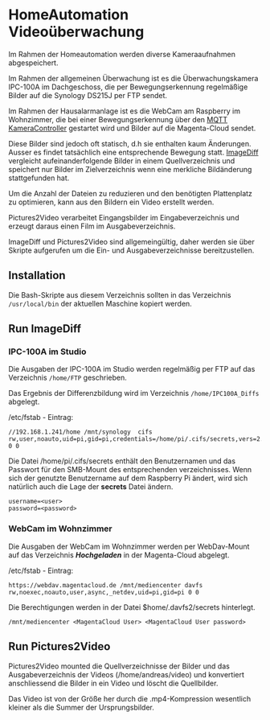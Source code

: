 # HomeAutomation Videoüberwachung
Im Rahmen der Homeautomation werden diverse Kameraaufnahmen abgespeichert.

Im Rahmen der allgemeinen Überwachung ist es die Überwachungskamera IPC-100A im Dachgeschoss, die per Bewegungserkennung regelmäßige Bilder auf die Synology DS215J per FTP sendet.

Im Rahmen der Hausalarmanlage ist es die WebCam am Raspberry im Wohnzimmer, die bei einer Bewegungserkennung über den [MQTT KameraController](../../MQTT/MQTT_KameraController/) gestartet wird und Bilder auf die Magenta-Cloud sendet.

Diese Bilder sind jedoch oft statisch, d.h sie enthalten kaum Änderungen. Ausser es findet tatsächlich eine entsprechende Bewegung statt. [ImageDiff](../BASH_ImageDiff/) vergleicht aufeinanderfolgende Bilder in einem Quellverzeichnis und speichert nur Bilder im Zielverzeichnis wenn eine merkliche Bildänderung stattgefunden hat.

Um die Anzahl der Dateien zu reduzieren und den benötigten Plattenplatz zu optimieren, kann aus den Bildern ein Video erstellt werden.

Pictures2Video verarbeitet Eingangsbilder im Eingabeverzeichnis und erzeugt daraus einen Film im Ausgabeverzeichnis.

ImageDiff und Pictures2Video sind allgemeingültig, daher werden sie über Skripte aufgerufen um die Ein- und Ausgabeverzeichnisse bereitzustellen.

## Installation
Die Bash-Skripte aus diesem Verzeichnis sollten in das Verzeichnis ```/usr/local/bin``` der aktuellen Maschine kopiert werden. 

## Run ImageDiff

### IPC-100A im Studio
Die Ausgaben der IPC-100A im Studio werden regelmäßig per FTP auf das Verzeichnis ```/home/FTP``` geschrieben.

Das Ergebnis der Differenzbildung wird im Verzeichnis ```/home/IPC100A_Diffs``` abgelegt.


/etc/fstab - Eintrag:

```
//192.168.1.241/home /mnt/synology  cifs rw,user,noauto,uid=pi,gid=pi,credentials=/home/pi/.cifs/secrets,vers=2.1 0 0
```

Die Datei /home/pi/.cifs/secrets enthält den Benutzernamen und das Passwort für den SMB-Mount des entsprechenden verzeichnisses.
Wenn sich der genutzte Benutzername auf dem Raspberry Pi ändert, wird sich natürlich auch die Lage der **secrets** Datei ändern.

```
username=<user>
password=<password>
```


### WebCam im Wohnzimmer
Die Ausgaben der WebCam im Wohnzimmer werden per WebDav-Mount auf das Verzeichnis ***Hochgeladen*** in der Magenta-Cloud abgelegt.

/etc/fstab - Eintrag:

```
https://webdav.magentacloud.de /mnt/mediencenter davfs rw,noexec,noauto,user,async,_netdev,uid=pi,gid=pi 0 0
```

Die Berechtigungen werden in der Datei $home/.davfs2/secrets hinterlegt.

```
/mnt/mediencenter <MagentaCloud User> <MagentaCloud User password>
```

## Run Pictures2Video
Pictures2Video mounted die Quellverzeichnisse der Bilder und das Ausgabeverzeichnis der Videos (/home/andreas/video) und konvertiert anschliessend die Bilder in ein Video und löscht die Quellbilder.

Das Video ist von der Größe her durch die .mp4-Kompression wesentlich kleiner als die Summer der Ursprungsbilder.

